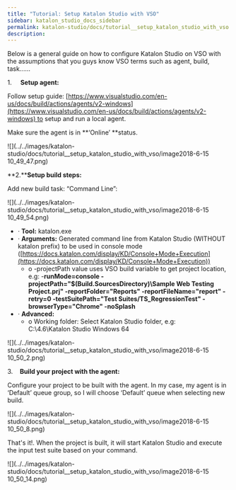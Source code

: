 ```yaml
---
title: "Tutorial: Setup Katalon Studio with VSO" 
sidebar: katalon_studio_docs_sidebar
permalink: katalon-studio/docs/tutorial__setup_katalon_studio_with_vso.html 
description: 
---
```

Below is a general guide on how to configure Katalon Studio on VSO with the assumptions that you guys know VSO terms such as agent, build, task......

1.     **Setup agent:**

Follow setup guide: [https://www.visualstudio.com/en-us/docs/build/actions/agents/v2-windows](https://www.visualstudio.com/en-us/docs/build/actions/agents/v2-windows) to setup and run a local agent.

Make sure the agent is in **‘Online’ **status. 

![](../../images/katalon-studio/docs/tutorial__setup_katalon_studio_with_vso/image2018-6-15 10_49_47.png)

**2.****Setup build steps:**

Add new build task: “Command Line”:

![](../../images/katalon-studio/docs/tutorial__setup_katalon_studio_with_vso/image2018-6-15 10_49_54.png)

*   · **Tool:** katalon.exe
*   · **Arguments:** Generated command line from Katalon Studio (WITHOUT katalon prefix) to be used in console mode ([https://docs.katalon.com/display/KD/Console+Mode+Execution](https://docs.katalon.com/display/KD/Console+Mode+Execution))
    *   o -projectPath value uses VSO build variable to get project location, e.g: -**runMode=console -projectPath="$(Build.SourcesDirectory)\\Sample Web Testing Project.prj" -reportFolder="Reports" -reportFileName="report" -retry=0 -testSuitePath="Test Suites/TS_RegressionTest" -browserType="Chrome" -noSplash**
*   · **Advanced:**
    *   o Working folder: Select Katalon Studio folder, e.g: C:\\4.6\\Katalon Studio Windows 64

![](../../images/katalon-studio/docs/tutorial__setup_katalon_studio_with_vso/image2018-6-15 10_50_2.png)

3.    **Build your project with the agent:**

Configure your project to be built with the agent. In my case, my agent is in ‘Default’ queue group, so I will choose ‘Default’ queue when selecting new build.

![](../../images/katalon-studio/docs/tutorial__setup_katalon_studio_with_vso/image2018-6-15 10_50_8.png)

That's it!. When the project is built, it will start Katalon Studio and execute the input test suite based on your command.

![](../../images/katalon-studio/docs/tutorial__setup_katalon_studio_with_vso/image2018-6-15 10_50_14.png)